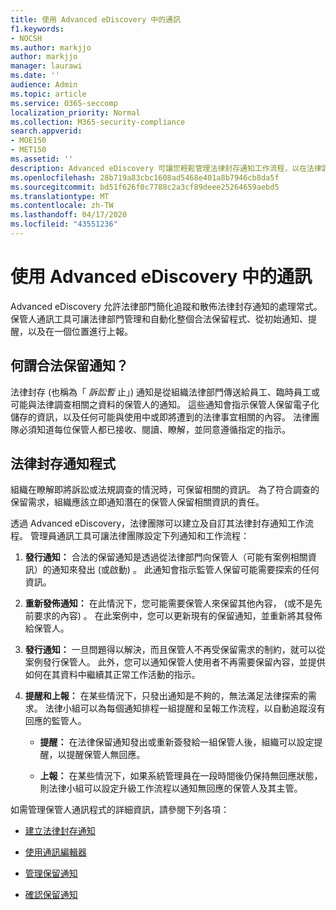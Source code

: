 ```yaml
---
title: 使用 Advanced eDiscovery 中的通訊
f1.keywords:
- NOCSH
ms.author: markjjo
author: markjjo
manager: laurawi
ms.date: ''
audience: Admin
ms.topic: article
ms.service: O365-seccomp
localization_priority: Normal
ms.collection: M365-security-compliance
search.appverid:
- MOE150
- MET150
ms.assetid: ''
description: Advanced eDiscovery 可讓您輕鬆管理法律封存通知工作流程，以在法律調查中通知保管人。
ms.openlocfilehash: 28b719a83cbc1608ad5468e401a8b7946cb8da5f
ms.sourcegitcommit: bd51f626f0c7788c2a3cf89deee25264659aebd5
ms.translationtype: MT
ms.contentlocale: zh-TW
ms.lasthandoff: 04/17/2020
ms.locfileid: "43551236"
---
```

# <a name="work-with-communications-in-advanced-ediscovery"></a>使用 Advanced eDiscovery 中的通訊

Advanced eDiscovery 允許法律部門簡化追蹤和散佈法律封存通知的處理常式。 保管人通訊工具可讓法律部門管理和自動化整個合法保留程式、從初始通知、提醒，以及在一個位置進行上報。

## <a name="what-is-a-legal-hold-notification"></a>何謂合法保留通知？

法律封存 (也稱為「 *訴訟暫* 止」) 通知是從組織法律部門傳送給員工、臨時員工或可能與法律調查相關之資料的保管人的通知。 這些通知會指示保管人保留電子化儲存的資訊，以及任何可能與使用中或即將遭到的法律事宜相關的內容。 法律團隊必須知道每位保管人都已接收、閱讀、瞭解，並同意遵循指定的指示。

## <a name="the-legal-hold-notification-process"></a>法律封存通知程式

組織在瞭解即將訴訟或法規調查的情況時，可保留相關的資訊。 為了符合調查的保留需求，組織應該立即通知潛在的保管人保留相關資訊的責任。

透過 Advanced eDiscovery，法律團隊可以建立及自訂其法律封存通知工作流程。 管理員通訊工具可讓法律團隊設定下列通知和工作流程：

1. **發行通知：** 合法的保留通知是透過從法律部門向保管人（可能有案例相關資訊）的通知來發出 (或啟動) 。 此通知會指示監管人保留可能需要探索的任何資訊。

2. **重新發佈通知：** 在此情況下，您可能需要保管人來保留其他內容， (或不是先前要求的內容) 。 在此案例中，您可以更新現有的保留通知，並重新將其發佈給保管人。

3. **發行通知：** 一旦問題得以解決，而且保管人不再受保留需求的制約，就可以從案例發行保管人。 此外，您可以通知保管人使用者不再需要保留內容，並提供如何在其資料中繼續其正常工作活動的指示。

4. **提醒和上報：** 在某些情況下，只發出通知是不夠的，無法滿足法律探索的需求。 法律小組可以為每個通知排程一組提醒和呈報工作流程，以自動追蹤沒有回應的監管人。

   - **提醒：** 在法律保留通知發出或重新簽發給一組保管人後，組織可以設定提醒，以提醒保管人無回應。

   - **上報：** 在某些情況下，如果系統管理員在一段時間後仍保持無回應狀態，則法律小組可以設定升級工作流程以通知無回應的保管人及其主管。

如需管理保管人通訊程式的詳細資訊，請參閱下列各項： 

- [建立法律封存通知](create-hold-notification.md)

- [使用通訊編輯器](using-communications-editor.md)

- [管理保留通知](manage-hold-notification.md)

- [確認保留通知](acknowledge-hold-notification.md)
